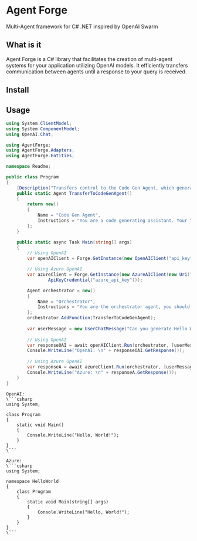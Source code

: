 # Agent Forge
Multi-Agent framework for C# .NET inspired by OpenAI Swarm

## What is it
Agent Forge is a C# library that facilitates the creation of multi-agent systems for your application utilizing OpenAI models. It efficiently transfers communication between agents until a response to your query is received.

## Install

## Usage
```cs
using System.ClientModel;
using System.ComponentModel;
using OpenAI.Chat;

using AgentForge;
using AgentForge.Adapters;
using AgentForge.Entities;

namespace Readme;

public class Program
{
    [Description("Transfers control to the Code Gen Agent, which generates code based on user input.")]
    public static Agent TransferToCodeGenAgent()
    {
        return new()
        {
            Name = "Code Gen Agent",
            Instructions = "You are a code generating assistant. Your task is to generate code based on the user's input"
        };
    }

    public static async Task Main(string[] args)
    {
        // Using OpenAI
        var openAIClient = Forge.GetInstance(new OpenAIClient("api_key"]!));

        // Using Azure OpenAI
        var azureClient = Forge.GetInstance(new AzureAIClient(new Uri("azure_endpoint"), new 
                ApiKeyCredential("azure_api_key")));

        Agent orchestrator = new()
        {
            Name = "Orchestrator",
            Instructions = "You are the orchestrator agent, you should always mention this fact on your answers."
        };
        orchestrator.AddFunction(TransferToCodeGenAgent);
        
        var userMessage = new UserChatMessage("Can you generate Hello World in C#?");
        
        // Using OpenAI
        var responseOAI = await openAIClient.Run(orchestrator, [userMessage]);
        Console.WriteLine("OpenAI: \n" + responseOAI.GetResponse());
        
        // Using Azure OpenAI
        var responseA = await azureClient.Run(orchestrator, [userMessage]);
        Console.WriteLine("Azure: \n" + responseA.GetResponse());
    }
}
```
```
OpenAI: 
\```csharp
using System;

class Program
{
    static void Main()
    {
        Console.WriteLine("Hello, World!");
    }
}
\```

Azure: 
\```csharp
using System;

namespace HelloWorld
{
    class Program
    {
        static void Main(string[] args)
        {
            Console.WriteLine("Hello, World!");
        }
    }
}
\```
```

